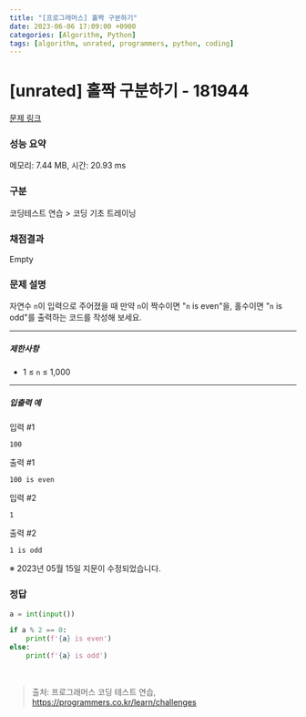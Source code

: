 ```yaml
---
title: "[프로그래머스] 홀짝 구분하기"
date: 2023-06-06 17:09:00 +0900
categories: [Algorithm, Python]
tags: [algorithm, unrated, programmers, python, coding]
---
```


# [unrated] 홀짝 구분하기 - 181944

[문제 링크](https://school.programmers.co.kr/learn/courses/30/lessons/181944)

### 성능 요약

메모리: 7.44 MB, 시간: 20.93 ms

### 구분

코딩테스트 연습 > 코딩 기초 트레이닝

### 채점결과

Empty

### 문제 설명

<p>자연수 <code>n</code>이 입력으로 주어졌을 때 만약 <code>n</code>이 짝수이면 "<code>n</code> is even"을, 홀수이면 "<code>n</code> is odd"를 출력하는 코드를 작성해 보세요.</p>

<hr>

<h5>제한사항</h5>

<ul>
<li>1 ≤ <code>n</code> ≤ 1,000</li>
</ul>

<hr>

<h5>입출력 예</h5>

<p>입력 #1</p>

```shell
100
```

<p>출력 #1</p>

```shell
100 is even
```

<p>입력 #2</p>

```shell
1
```

<p>출력 #2</p>

```shell
1 is odd
```

<p>※ 2023년 05월 15일 지문이 수정되었습니다.</p>

### 정답

```python
a = int(input())

if a % 2 == 0:
    print(f'{a} is even')
else:
    print(f'{a} is odd')
```

<br>

> 출처: 프로그래머스 코딩 테스트 연습, https://programmers.co.kr/learn/challenges
